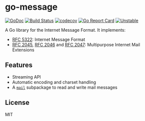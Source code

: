 # go-message

[![GoDoc](https://godoc.org/github.com/emersion/go-message?status.svg)](https://godoc.org/github.com/emersion/go-message)
[![Build Status](https://travis-ci.org/emersion/go-message.svg?branch=master)](https://travis-ci.org/emersion/go-message)
[![codecov](https://codecov.io/gh/emersion/go-message/branch/master/graph/badge.svg)](https://codecov.io/gh/emersion/go-message)
[![Go Report Card](https://goreportcard.com/badge/github.com/emersion/go-message)](https://goreportcard.com/report/github.com/emersion/go-message)
[![Unstable](https://img.shields.io/badge/stability-unstable-yellow.svg)](https://github.com/emersion/stability-badges#unstable)

A Go library for the Internet Message Format. It implements:
* [RFC 5322](https://tools.ietf.org/html/rfc5322): Internet Message Format
* [RFC 2045](https://tools.ietf.org/html/rfc2045), [RFC 2046](https://tools.ietf.org/html/rfc2046) and [RFC 2047](https://tools.ietf.org/html/rfc2047): Multipurpose Internet Mail Extensions

## Features

* Streaming API
* Automatic encoding and charset handling
* A [`mail`](https://godoc.org/github.com/emersion/go-message/mail) subpackage to read and write mail messages

## License

MIT
